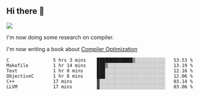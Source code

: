 


<!--
**liusy58/liusy58** is a ✨ _special_ ✨ repository because its `README.md` (this file) appears on your GitHub profile.

Here are some ideas to get you started:

- 🔭 I’m currently working on ...
- 🌱 I’m currently learning ...
- 👯 I’m looking to collaborate on ...
- 🤔 I’m looking for help with ...
- 💬 Ask me about ...
- 📫 How to reach me: ...
- 😄 Pronouns: ...
- ⚡ Fun fact: ...
-->
<!--
![](https://komarev.com/ghpvc/?username=liusy58&color=brightgreen&label=PROFILE+VIEWS)




- 🔭 I’m currently working on my .
- 📫 How to reach me:plz contact me by [email](liusy58@,ail2.sysu.edu.cn) or WeChat(LIUSIYU_58)
- 🏫 I'm an undergraduate in Sun-Yat-sen University majoring in the computer science. Expected to graduate in Spring 2021.
- 👯 I'm now interested in System such as OS, Compiler and Database. 
- 🤔 I’m looking for help with Database System.
-->

## Hi there 👋
![](https://komarev.com/ghpvc/?username=liusy58&color=brightgreen&label=PROFILE+VIEWS)



I'm now doing some research on compiler.

I'm now writing a book about [Compiler Optimization](https://github.com/liusy58/CompilerNotes/blob/master/main.pdf)


 <!--START_SECTION:waka-->

```text
C                5 hrs 3 mins    █████████████▒░░░░░░░░░░░   53.53 %
Makefile         1 hr 14 mins    ███▒░░░░░░░░░░░░░░░░░░░░░   13.19 %
Text             1 hr 8 mins     ███░░░░░░░░░░░░░░░░░░░░░░   12.16 %
ObjectiveC       1 hr 8 mins     ███░░░░░░░░░░░░░░░░░░░░░░   12.06 %
C++              17 mins         ▓░░░░░░░░░░░░░░░░░░░░░░░░   03.14 %
LLVM             17 mins         ▓░░░░░░░░░░░░░░░░░░░░░░░░   03.06 %
```

<!--END_SECTION:waka-->
